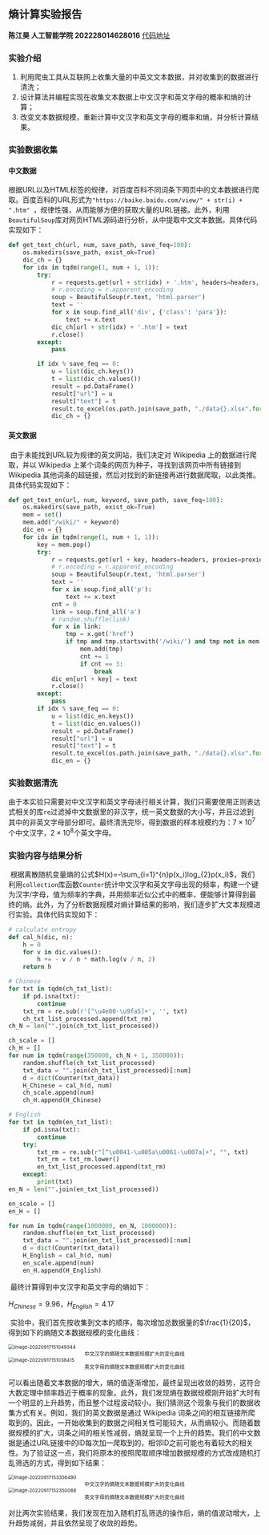 ## 熵计算实验报告

**陈江昊  人工智能学院  202228014628016**  [代码地址](https://github.com/Ultramarine-spec/UCAS_Course/tree/main/Natural_Language_Processing/Homework/hw1)

### 实验介绍

1. 利用爬虫工具从互联网上收集大量的中英文文本数据，并对收集到的数据进行清洗；
2. 设计算法并编程实现在收集文本数据上中文汉字和英文字母的概率和熵的计算；
3. 改变文本数据规模，重新计算中文汉字和英文字母的概率和熵，并分析计算结果。

### 实验数据收集

#### 中文数据

​	根据URL以及HTML标签的规律，对百度百科不同词条下网页中的文本数据进行爬取。百度百科的URL形式为`"https://baike.baidu.com/view/" + str(i) + ".htm" `，规律性强，从而能够方便的获取大量的URL链接。此外，利用`BeautifulSoup`库对网页HTML源码进行分析，从中提取中文文本数据。具体代码实现如下：

```python
def get_text_ch(url, num, save_path, save_feq=100):
    os.makedirs(save_path, exist_ok=True)
    dic_ch = {}
    for idx in tqdm(range(1, num + 1, 1)):
        try:
            r = requests.get(url + str(idx) + '.htm', headers=headers, proxies=proxies)
            # r.encoding = r.apparent_encoding
            soup = BeautifulSoup(r.text, 'html.parser')
            text = ''
            for x in soup.find_all('div', {'class': 'para'}):
                text += x.text
            dic_ch[url + str(idx) + '.htm'] = text
            r.close()
        except:
            pass

        if idx % save_feq == 0:
            u = list(dic_ch.keys())
            t = list(dic_ch.values())
            result = pd.DataFrame()
            result["url"] = u
            result["text"] = t
            result.to_excel(os.path.join(save_path, "./data{}.xlsx".format(idx)))
            dic_ch = {}
```

#### 英文数据

​	由于未能找到URL较为规律的英文网站，我们决定对 Wikipedia 上的数据进行爬取，并以 Wikipedia 上某个词条的网页为种子，寻找到该网页中所有链接到 Wikipedia 其他词条的超链接，然后对找到的新链接再进行数据爬取，以此类推。具体代码实现如下：

```python
def get_text_en(url, num, keyword, save_path, save_feq=100):
    os.makedirs(save_path, exist_ok=True)
    mem = set()
    mem.add("/wiki/" + keyword)
    dic_en = {}
    for idx in tqdm(range(1, num + 1, 1)):
        key = mem.pop()
        try:
            r = requests.get(url + key, headers=headers, proxies=proxies)
            # r.encoding = r.apparent_encoding
            soup = BeautifulSoup(r.text, 'html.parser')
            text = ''
            for x in soup.find_all('p'):
                text += x.text
            cnt = 0
            link = soup.find_all('a')
            # random.shuffle(link)
            for x in link:
                tmp = x.get('href')
                if tmp and tmp.startswith('/wiki/') and tmp not in mem:
                    mem.add(tmp)
                    cnt += 1
                    if cnt == 3:
                        break
            dic_en[url + key] = text
            r.close()
        except:
            pass
        if idx % save_feq == 0:
            u = list(dic_en.keys())
            t = list(dic_en.values())
            result = pd.DataFrame()
            result["url"] = u
            result["text"] = t
            result.to_excel(os.path.join(save_path, "./data{}.xlsx".format(idx)))
            dic_en = {}
```

### 实验数据清洗

​	由于本实验只需要对中文汉字和英文字母进行相关计算，我们只需要使用正则表达式相关的库`re`过滤掉中文数据里的非汉字，统一英文数据的大小写，并且过滤到其中的非英文字母部分即可。最终清洗完毕，得到数据的样本规模约为：$7\times10^7$个中文汉字，$2\times10^8$个英文字母。

### 实验内容与结果分析

​	根据离散随机变量熵的公式$H(x)=-\sum_{i=1}^{n}p(x_i)log_{2}p(x_i)$，我们利用`collection`库函数`Counter`统计中文汉字和英文字母出现的频率，构建一个键为汉字/字母，值为频率的字典，并用频率近似公式中的概率，便能够计算得到最终的熵。此外，为了分析数据规模对熵计算结果的影响，我们逐步扩大文本规模进行实验。具体代码实现如下：

```python
# calculate entropy
def cal_h(dic, n):
    h = 0
    for v in dic.values():
        h += - v / n * math.log(v / n, 2)
    return h

# Chinese
for txt in tqdm(ch_txt_list):
    if pd.isna(txt):
        continue
    txt_rm = re.sub(r'[^\u4e00-\u9fa5]+', '', txt)
    ch_txt_list_processed.append(txt_rm)
ch_N = len("".join(ch_txt_list_processed))

ch_scale = []
ch_H = []
for num in tqdm(range(350000, ch_N + 1, 350000)):
    random.shuffle(ch_txt_list_processed)
    txt_data = "".join(ch_txt_list_processed)[:num]
    d = dict(Counter(txt_data))
    H_Chinese = cal_h(d, num)
    ch_scale.append(num)
    ch_H.append(H_Chinese)

# English
for txt in tqdm(en_txt_list):
    if pd.isna(txt):
        continue
    try:
        txt_rm = re.sub(r"[^\u0041-\u005a\u0061-\u007a]+", "", txt)
        txt_rm = txt_rm.lower()
        en_txt_list_processed.append(txt_rm)
    except:
        print(txt)
en_N = len("".join(en_txt_list_processed))

en_scale = []
en_H = []

for num in tqdm(range(1000000, en_N, 1000000)):
    random.shuffle(en_txt_list_processed)
    txt_data = "".join(en_txt_list_processed)[:num]
    d = dict(Counter(txt_data))
    H_English = cal_h(d, num)
    en_scale.append(num)
    en_H.append(H_English)
```

​	最终计算得到中文汉字和英文字母的熵如下：

$H_{Chinese}=9.96$，$H_{English}=4.17$

​	实验中，我们首先按收集到文本的顺序，每次增加总数据量的$\frac{1}{20}$，得到如下的熵随文本数据规模的变化曲线：

<img src="D:\CASIA\研一\自然与语言处理\hw1\hw1.assets\image-20220917151049344.png" alt="image-20220917151049344" style="zoom: 67%;" />

<center><font size=1.5>中文汉字的熵随文本数据规模扩大的变化曲线</font></center>

<img src="D:\CASIA\研一\自然与语言处理\hw1\hw1.assets\image-20220917151038415.png" alt="image-20220917151038415" style="zoom: 67%;" />

<center><font size=1.5>英文字母的熵随文本数据规模扩大的变化曲线</font></center>

​	可以看出随着文本数据的增大，熵的值逐渐增加，最终呈现出收敛的趋势，这符合大数定理中频率趋近于概率的现象。此外，我们发现熵在数据规模刚开始扩大时有一个明显的上升趋势，而且整个过程波动较小。我们猜测这个现象与我们的数据收集方式有关。例如，我们的英文数据是通过 Wikipedia 词条之间的相互链接所爬取到的。因此，一开始收集到的数据之间相关性可能较大，从而熵较小。而随着数据规模的扩大，词条之间的相关性减弱，熵就呈现一个上升的趋势。我们的中文数据是通过URL链接中的ID每次加一爬取到的，相邻ID之前可能也有着较大的相关性。为了验证这一点，我们将原本的按照爬取顺序增加数据规模的方式改成随机打乱筛选的方式，得到如下结果：

<img src="D:\CASIA\研一\自然与语言处理\hw1\hw1.assets\image-20220917153356490.png" alt="image-20220917153356490" style="zoom: 67%;" />

<center><font size=1.5>中文汉字的熵随文本数据规模扩大的变化曲线</font></center>

<img src="D:\CASIA\研一\自然与语言处理\hw1\hw1.assets\image-20220917152350088.png" alt="image-20220917152350088" style="zoom: 67%;" />

<center><font size=1.5>英文字母的熵随文本数据规模扩大的变化曲线</font></center>

​	对比两次实验结果，我们发现在加入随机打乱筛选的操作后，熵的值波动增大，上升趋势减弱，并且依然呈现了收敛的趋势。